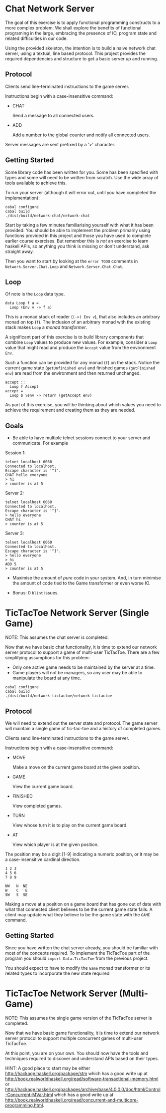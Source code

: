 Chat Network Server
===================

The goal of this exercise is to apply functional programming
constructs to a more complex problem. We shall explore the benefits of
functional programing in the large, embracing the presence of IO,
program state and related difficulties in our code.

Using the provided skeleton, the intention is to build a naive network
chat server, using a textual, line based protocol. This project provides
the required dependencies and structure to get a basic server up and
running.

Protocol
--------

Clients send line-terminated instructions to the game server.

Instructions begin with a case-insensitive command:

* CHAT <message>

  Send a message to all connected users.

* ADD <number>

  Add a number to the global counter and notify all connected users.

Server messages are sent prefixed by a '>' character.


Getting Started
---------------

Some library code has been written for you. Some has been specified with types
and some will need to be written from scratch. Use the wide array of tools
available to achieve this.

To run your server (although it will error out, until you have completed the
implementation):

```
cabal configure
cabal build
./dist/build/network-chat/network-chat
```

Start by taking a few minutes familiarising yourself with what it has
been provided. You should be able to implement the problem primarily
using functions provided in this project and those you have used to
complete earlier course exercises. But remember this is _not_ an
exercise to learn haskell APIs, so anything you think is missing or
don't understand, ask straight away.

Then you want to start by looking at the `error TODO` comments in
`Network.Server.Chat.Loop` and `Network.Server.Chat.Chat`.

Loop
----

Of note is the `Loop` data type.

    data Loop f a =
      Loop (Env v -> f a)

This is a monad stack of reader (`(->) Env v`), that also includes an
arbitrary monad on top (`f`). The inclusion of an arbitrary monad with the
existing stack makes `Loop` a _monad transformer_.

A significant part of this exercise is to build library components that combine
`Loop` values to produce new values. For example, consider a `Loop` value that
might read and produce the `Accept` value from the environment `Env`.

Such a function can be provided for any monad (`f`) on the stack. Notice the
current game state (`getUnfinished env`) and finished games (`getFinished env`)
are read from the environment and then returned unchanged.

    accept ::
      Loop f Accept
    accept =
      Loop $ \env -> return (getAccept env)

As part of this exercise, you will be thinking about which values you need to
achieve the requirement and creating them as they are needed.

Goals
-----

* Be able to have multiple telnet sessions connect to your server and
  communicate. For example

Session 1:
```
telnet localhost 6060
Connected to localhost.
Escape character is '^]'.
CHAT hello everyone
> h1
> counter is at 5
```

Server 2:
```
telnet localhost 6060
Connected to localhost.
Escape character is '^]'.
> hello everyone
CHAT hi
> counter is at 5
```

Server 3:
```
telnet localhost 6060
Connected to localhost.
Escape character is '^]'.
> hello everyone
> hi
ADD 5
> counter is at 5
```

* Maximise the amount of _pure_ code in your system. And, in turn minimise
  the amount of code tied to the Game transformer or even worse IO.

* Bonus: 0 `hlint` issues.



TicTacToe Network Server (Single Game)
======================================

NOTE: This assumes the chat server is completed.

Now that we have basic chat functionality, it is time to extend our network
server protocol to support a game of multi-user TicTacToe. There are a few
simplifying assumptions for this problem:

* Only one active game needs to be maintained by the server at a time.
* Game players will not be managers, so any user may be able to manipulate the board at any time.


```
cabal configure
cabal build
./dist/build/network-tictactoe/network-tictactoe
```

Protocol
--------

We will need to extend out the server state and protocol.
The game server will maintain a single game of tic-tac-toe and a history of
completed games.

Clients send line-terminated instructions to the game server.

Instructions begin with a case-insensitive command:

* MOVE <position>

  Make a move on the current game board at the given position.

* GAME

  View the current game board.

* FINISHED

  View completed games.

* TURN

  View whose turn it is to play on the current game board.

* AT <position>

  View which player is at the given position.

The position may be a digit [1-9] indicating a numeric position, or it may be a
case-insensitive cardinal direction.

    1 2 3
    4 5 6
    7 8 9

    NW   N  NE
    W    C   E
    SW   S  SE

Making a move at a position on a game board that has gone out of date with what
that connected client believes to be the current game state fails. A client may
update what they believe to be the game state with the `GAME` command.

Getting Started
---------------

Since you have written the chat server already, you should be familiar with
most of the concepts required. To implement the TicTacToe part of the program
you should `import Data.TicTacToe` from the previous project.

You should expect to have to modify the `Game` monad transformer or its
related types to incorporate the new state required


TicTacToe Network Server (Multi-Game)
======================================

NOTE: This assumes the single game version of the TicTacToe server is completed.

Now that we have basic game functionality, it is time to extend our network
server protocol to support multiple concurrent games of multi-user TicTacToe.

At this point, you are on your own. You should now have the tools and techniques
required to discover and understand APIs based on their types.

HINT: A good place to start may be either <http://hackage.haskell.org/package/stm> which has a good write up at <http://book.realworldhaskell.org/read/software-transactional-memory.html> or <http://hackage.haskell.org/packages/archive/base/4.0.0.0/doc/html/Control-Concurrent-MVar.html> which has a good write up at <http://book.realworldhaskell.org/read/concurrent-and-multicore-programming.html>.
